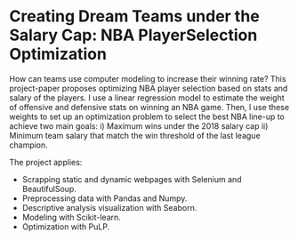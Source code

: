 # Creating Dream Teams under the Salary Cap:  NBA PlayerSelection Optimization

How can teams use computer modeling to increase their winning rate? This project-paper proposes optimizing NBA player selection based on stats and salary of the players. I use a linear regression model to estimate the weight of offensive and defensive stats on winning an NBA game. Then, I use these weights to set up an optimization problem to select the best NBA line-up to achieve two main goals: i) Maximum wins under the 2018 salary cap ii) Minimum team salary that match the win threshold of the last league champion.

The project applies:

* Scrapping static and dynamic webpages with Selenium and BeautifulSoup.
* Preprocessing data with Pandas and Numpy.
* Descriptive analysis visualization with Seaborn.
* Modeling with Scikit-learn.
* Optimization with PuLP.
